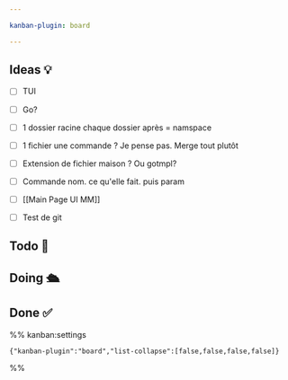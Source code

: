 ```yaml
---

kanban-plugin: board

---
```


## Ideas 💡

- [ ] TUI
- [ ] Go?
- [ ] 1 dossier racine chaque dossier après = namspace
- [ ] 1 fichier une commande ? Je pense pas. Merge tout plutôt
- [ ] Extension de fichier maison ? Ou gotmpl?
- [ ] Commande nom. ce qu'elle fait. puis param
- [ ] [[Main Page UI MM]]
- [ ] Test de git


## Todo 🎯



## Doing 🛳



## Done ✅️





%% kanban:settings
```
{"kanban-plugin":"board","list-collapse":[false,false,false,false]}
```
%%